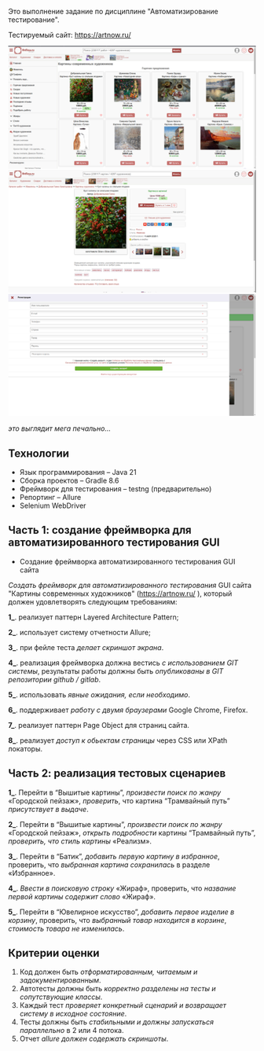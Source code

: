 Это выполнение задание по дисциплине "Автоматизирование тестирование".

Тестируемый сайт: https://artnow.ru/

![img.png](resources/images/home_page.png)
![picture_page.png](resources%2Fimages%2Fpicture_page.png)
![sign_up_page.png](resources%2Fimages%2Fsign_up_page.png)

*это выглядит мега печально...*

## Технологии

- Язык программирования – Java 21
- Сборка проектов – Gradle 8.6
- Фреймворк для тестирования – testng (предварительно)
- Репортинг – Allure
- Selenium WebDriver

## Часть 1: создание фреймворка для автоматизированного тестирования GUI

- Создание фреймворка автоматизированного тестирования GUI сайта

*Создать фреймворк для автоматизированного тестирования* GUI сайта "Картины современных художников" (<https://artnow.ru/> ), который должен удовлетворять следующим требованиям:

**1_**. реализует паттерн Layered Architecture Pattern;

**2_**. использует систему отчетности Allure;

**3_**. при фейле теста *делает скриншот экрана*.

**4_**. реализация фреймворка должна вестись *с использованием GIT системы*, результаты работы должны быть *опубликованы в GIT репозитории github / gitlab*.

**5_**. использовать *явные ожидания, если необходимо*.

**6_**. поддерживает *работу с двумя браузерами* Google Chrome, Firefox.

**7_**. реализует паттерн Page Object для страниц сайта.

**8_**. реализует *доступ к обьектам страницы* через CSS или XPath локаторы.

## Часть 2: реализация тестовых сценариев

**1_**. Перейти в “Вышитые картины”, *произвести поиск по жанру* «Городской пейзаж», *проверить*, что картина “Трамвайный путь” *присутствует в выдаче*.

**2_**. Перейти в “Вышитые картины”, *произвести поиск по жанру* «Городской пейзаж», *открыть подробности* картины “Трамвайный путь”, *проверить, что стиль картины* «Реализм».

**3_**. Перейти в “Батик”, *добавить первую картину в избранное*, проверить, что *выбранная картина сохранилась* в разделе «Избранное».

**4_**. *Ввести в поисковую строку* «Жираф», проверить, что *название первой картины содержит слово* «Жираф».

**5_**. Перейти в “Ювелирное искусство”, *добавить первое изделие в корзину*, проверить, что *выбранный товар находится в корзине*, *стоимость товара не изменилась*.

## Критерии оценки

1. Код должен быть *отформатированным, читаемым и задокументированным*.
2. Автотесты должны быть *корректно разделены на тесты и сопутствующие классы*.
3. Каждый тест *проверяет конкретный сценарий и возвращает систему в исходное состояние*.
4. Тесты должны быть *стабильными и должны запускаться параллельно* в 2 или 4 потока.
5. Отчет *allure должен содержать скриншоты*.